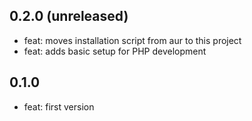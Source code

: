## 0.2.0 (unreleased)

- feat: moves installation script from aur to this project
- feat: adds basic setup for PHP development

## 0.1.0

- feat: first version
